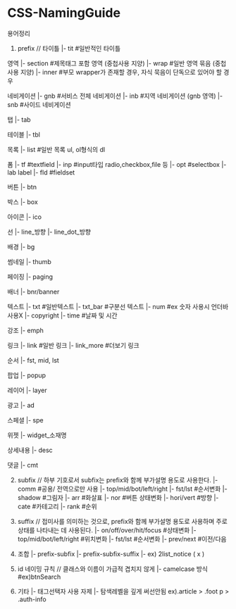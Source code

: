 # CSS-NamingGuide

용어정리
1. prefix //
  타이틀
  |- tit      #일반적인 타이틀

  영역
  |- section  #제목태그 포함 영역 (중첩사용 지양)
  |- wrap     #일반 영역 묶음 (중첩사용 지양)
  |- inner    #부모 wrapper가 존재할 경우, 자식 묵음이 단독으로 있어야 할 경우

  네비게이션
  |- gnb      #서비스 전체 네비게이션
  |- inb      #지역 네비게이션 (gnb 영역)
  |- snb      #사이드 네비게이션

  탭
  |- tab

  테이블
  |- tbl

  목록
  |- list     #일반 목록 ul, ol형식의 dl

  폼
  |- tf       #textfield
  |- inp      #input타입 radio,checkbox,file 등
  |- opt      #selectbox
  |- lab label
  |- fld      #fieldset

  버튼
  |- btn

  박스
  |- box

  아이콘
  |- ico

  선
  |- line_방향
  |- line_dot_방향

  배경
  |- bg

  썸네일
  |- thumb

  페이징
  |- paging

  배너
  |- bnr/banner

  텍스트
  |- txt        #일반텍스트
  |- txt_bar    #구분선 텍스트
  |- num        #ex 숫자 사용시 언더바 사용X
  |- copyright
  |- time       #날짜 및 시간

  강조
  |- emph

  링크
  |- link       #일반 링크
  |- link_more  #더보기 링크

  순서
  |- fst, mid, lst

  팝업
  |- popup

  레이어
  |- layer

  광고
  |- ad

  스페셜
  |- spe

  위젯
  |- widget_소재명

  상세내용
  |- desc

  댓글
  |- cmt

2. subfix // 하부 기호로서 subfix는 prefix와 함께 부가설명 용도로 사용한다.
  |- comm       #공용/ 전역으로만 사용
  |- top/mid/bot/left/right
  |- fst/lst    #순서변화
  |- shadow     #그림자
  |- arr        #화살표
  |- nor        #버튼 상태변화
  |- hori/vert  #방향
  |- cate       #카테고리
  |- rank       #순위

3. suffix // 접미사를 의미하는 것으로, prefix와 함께 부가설명 용도로 사용하며 주로 상태를 나타내는 데 사용된다.
  |- on/off/over/hit/focus  #상태변화
  |- top/mid/bot/left/right #위치변화
  |- fst/lst    #순서변화
  |- prev/next  #이전/다음

4. 조합
  |- prefix-subfix
  |- prefix-subfix-suffix
  |- ex) 2list_notice ( x )

5. id 네이밍 규칙 // 클래스와 이름이 가급적 겹치지 않게
  |- camelcase 방식   #ex)btnSearch

6. 기타
  |- 태그선택자 사용 자제
  |- 탐색레벨을 깊게 써선안됨  ex).article > .foot p > .auth-info
